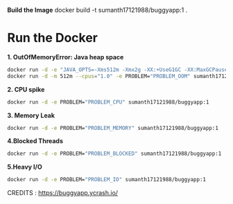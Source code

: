 **Build the Image**
docker build -t sumanth17121988/buggyapp:1 .
# Run the Docker
**1. OutOfMemoryError: Java heap space**
```bash
docker run -d -e "JAVA_OPTS=-Xms512m -Xmx2g -XX:+UseG1GC -XX:MaxGCPauseMillis=200" -e PROBLEM="PROBLEM_OOM" sumanth17121988/buggyapp:1
docker run -d -m 512m --cpus="1.0" -e PROBLEM="PROBLEM_OOM" sumanth17121988/buggyapp:1

```
**2. CPU spike**
```bash
docker run -d -e PROBLEM="PROBLEM_CPU" sumanth17121988/buggyapp:1
```
**3. Memory Leak**
```bash
docker run -d -e PROBLEM="PROBLEM_MEMORY" sumanth17121988/buggyapp:1
```
**4.Blocked Threads**
```bash
docker run -d -e PROBLEM="PROBLEM_BLOCKED" sumanth17121988/buggyapp:1
```
**5.Heavy I/O**
```bash
docker run -d -e PROBLEM="PROBLEM_IO" sumanth17121988/buggyapp:1
```


CREDITS : https://buggyapp.ycrash.io/
